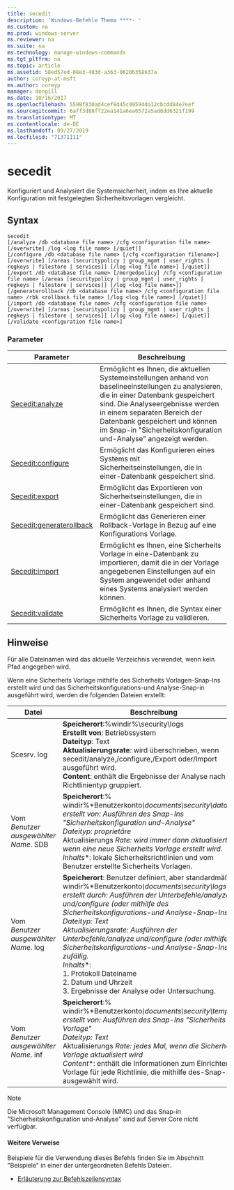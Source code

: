 ```yaml
---
title: secedit
description: 'Windows-Befehle Thema ****- '
ms.custom: na
ms.prod: windows-server
ms.reviewer: na
ms.suite: na
ms.technology: manage-windows-commands
ms.tgt_pltfrm: na
ms.topic: article
ms.assetid: 58ed57ed-08e3-403d-a363-0620b358637a
author: coreyp-at-msft
ms.author: coreyp
manager: dongill
ms.date: 10/16/2017
ms.openlocfilehash: 5598f830ad4cef8d45c99594da12cbcdd84e7eef
ms.sourcegitcommit: 6aff3d88ff22ea141a6ea6572a5ad8dd6321f199
ms.translationtype: MT
ms.contentlocale: de-DE
ms.lasthandoff: 09/27/2019
ms.locfileid: "71371111"
---
```

# <a name="secedit"></a>secedit



Konfiguriert und Analysiert die Systemsicherheit, indem es Ihre aktuelle Konfiguration mit festgelegten Sicherheitsvorlagen vergleicht.

## <a name="syntax"></a>Syntax

```
secedit 
[/analyze /db <database file name> /cfg <configuration file name> [/overwrite] /log <log file name> [/quiet]]
[/configure /db <database file name> [/cfg <configuration filename>] [/overwrite] [/areas [securitypolicy | group_mgmt | user_rights | regkeys | filestore | services]] [/log <log file name>] [/quiet]]
[/export /db <database file name> [/mergedpolicy] /cfg <configuration file name> [/areas [securitypolicy | group_mgmt | user_rights | regkeys | filestore | services]] [/log <log file name>]]
[/generaterollback /db <database file name> /cfg <configuration file name> /rbk <rollback file name> [/log <log file name>] [/quiet]]
[/import /db <database file name> /cfg <configuration file name> [/overwrite] [/areas [securitypolicy | group_mgmt | user_rights | regkeys | filestore | services]] [/log <log file name>] [/quiet]]
[/validate <configuration file name>]
```

### <a name="parameters"></a>Parameter

|Parameter|Beschreibung|
|---------|-----------|
|[Secedit:analyze](secedit-analyze.md)|Ermöglicht es Ihnen, die aktuellen Systemeinstellungen anhand von baselineeinstellungen zu analysieren, die in einer Datenbank gespeichert sind.  Die Analyseergebnisse werden in einem separaten Bereich der Datenbank gespeichert und können im Snap-in "Sicherheitskonfiguration und-Analyse" angezeigt werden.|
|[Secedit:configure](secedit-configure.md)|Ermöglicht das Konfigurieren eines Systems mit Sicherheitseinstellungen, die in einer-Datenbank gespeichert sind.|
|[Secedit:export](secedit-export.md)|Ermöglicht das Exportieren von Sicherheitseinstellungen, die in einer-Datenbank gespeichert sind.|
|[Secedit:generaterollback](secedit-generaterollback.md)|Ermöglicht das Generieren einer Rollback-Vorlage in Bezug auf eine Konfigurations Vorlage.|
|[Secedit:import](secedit-import.md)|Ermöglicht es Ihnen, eine Sicherheits Vorlage in eine-Datenbank zu importieren, damit die in der Vorlage angegebenen Einstellungen auf ein System angewendet oder anhand eines Systems analysiert werden können.|
|[Secedit:validate](secedit-validate.md)|Ermöglicht es Ihnen, die Syntax einer Sicherheits Vorlage zu validieren.|

## <a name="remarks"></a>Hinweise

Für alle Dateinamen wird das aktuelle Verzeichnis verwendet, wenn kein Pfad angegeben wird.

Wenn eine Sicherheits Vorlage mithilfe des Sicherheits Vorlagen-Snap-Ins erstellt wird und das Sicherheitskonfigurations-und Analyse-Snap-in ausgeführt wird, werden die folgenden Dateien erstellt:


|           Datei           |                                                                                                                                                                                                                                                               Beschreibung                                                                                                                                                                                                                                                                |
|--------------------------|------------------------------------------------------------------------------------------------------------------------------------------------------------------------------------------------------------------------------------------------------------------------------------------------------------------------------------------------------------------------------------------------------------------------------------------------------------------------------------------------------------------------------------------|
|        Scesrv. log        |                                                                                                                             **Speicherort**:%windir%\security\logs</br>**Erstellt von**: Betriebssystem</br>**Dateityp**: Text</br>**Aktualisierungsrate**: wird überschrieben, wenn secedit/analyze,/configure,/Export oder/Import ausgeführt wird.</br>**Content**: enthält die Ergebnisse der Analyse nach Richtlinientyp gruppiert.                                                                                                                             |
| Vom *Benutzer ausgewählter Name*. SDB |                                                                                    **Speicherort**:% windir%\*Benutzerkonto<em>\documents\security\database</br></em>*erstellt von*<em>: Ausführen des Snap-Ins "Sicherheitskonfiguration und-Analyse"</br></em>*Dateityp*<em>: proprietäre</br></em>Aktualisierungs *Rate*<em>: wird immer dann aktualisiert, wenn eine neue Sicherheits Vorlage erstellt wird.</br></em>*Inhalts*\*: lokale Sicherheitsrichtlinien und vom Benutzer erstellte Sicherheits Vorlagen.                                                                                    |
| Vom *Benutzer ausgewählter Name*. log | **Speicherort**: Benutzer definiert, aber standardmäßig% windir%\*Benutzerkonto<em>\documents\security\logs</br></em>*erstellt durch*<em>: Ausführen der Unterbefehle/analyze und/configure (oder mithilfe des Sicherheitskonfigurations-und Analyse-Snap-Ins)</br></em>*Dateityp*<em>: Text</br></em>*Aktualisierungsrate*<em>: Ausführen der Unterbefehle/analyze und/configure (oder mithilfe des Sicherheitskonfigurations-und Analyse-Snap-Ins); zufällig.</br></em>*Inhalts*\*:</br>1. Protokoll Dateiname</br>2. Datum und Uhrzeit</br>3. Ergebnisse der Analyse oder Untersuchung. |
| Vom *Benutzer ausgewählter Name*. inf |                                                                                     **Speicherort**:% windir%\*Benutzerkonto<em>\documents\security\templates</br></em>*erstellt von*<em>: Ausführen des Snap-Ins "Sicherheits Vorlage"</br></em>*Dateityp*<em>: Text</br></em>Aktualisierungs *Rate*<em>: jedes Mal, wenn die Sicherheits Vorlage aktualisiert wird</br></em>*Content*\*: enthält die Informationen zum Einrichten der Vorlage für jede Richtlinie, die mithilfe des-Snap-Ins ausgewählt wird.                                                                                     |

> [!NOTE]
> Die Microsoft Management Console (MMC) und das Snap-in "Sicherheitskonfiguration und-Analyse" sind auf Server Core nicht verfügbar.

#### <a name="additional-references"></a>Weitere Verweise

Beispiele für die Verwendung dieses Befehls finden Sie im Abschnitt "Beispiele" in einer der untergeordneten Befehls Dateien.
-   [Erläuterung zur Befehlszeilensyntax](command-line-syntax-key.md)